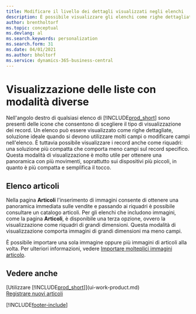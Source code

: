 ```yaml
---
title: Modificare il livello dei dettagli visualizzati negli elenchi
description: È possibile visualizzare gli elenchi come righe dettagliate che forniscono la maggior parte delle informazioni oppure come riquadri facili da analizzare visivamente e che possono includere miniature.
author: brentholtorf
ms.topic: conceptual
ms.devlang: al
ms.search.keywords: personalization
ms.search.form: 31
ms.date: 04/01/2021
ms.author: bholtorf
ms.service: dynamics-365-business-central
---
```

# Visualizzazione delle liste con modalità diverse
Nell'angolo destro di qualsiasi elenco di [!INCLUDE[prod_short](includes/prod_short.md)] sono presenti delle icone che consentono di scegliere il tipo di visualizzazione dei record. Un elenco può essere visualizzato come righe dettagliate, soluzione ideale quando si devono utilizzare molti campi o modificare campi nell'elenco. È tuttavia possibile visualizzare i record anche come riquadri: una soluzione più compatta che comporta meno campi sul record specifico. Questa modalità di visualizzazione è molto utile per ottenere una panoramica con più movimenti, soprattutto sui dispositivi più piccoli, in quanto è più compatta e semplifica il tocco.

## Elenco articoli
Nella pagina **Articoli** l'inserimento di immagini consente di ottenere una panoramica immediata sulle vendite e passando ai riquadri è possibile consultare un catalogo articoli. Per gli elenchi che includono immagini, come la pagina **Articoli**, è disponibile una terza opzione, ovvero la visualizzazione come riquadri di grandi dimensioni. Questa modalità di visualizzazione comporta immagini di grandi dimensioni ma meno campi.

È possibile importare una sola immagine oppure più immagini di articoli alla volta. Per ulteriori informazioni, vedere [Importare molteplici immagini articolo](inventory-how-import-item-pictures.md).  

## Vedere anche
[Utilizzare [!INCLUDE[prod_short](includes/prod_short.md)]](ui-work-product.md)  
[Registrare nuovi articoli](inventory-how-register-new-items.md)  


[!INCLUDE[footer-include](includes/footer-banner.md)]